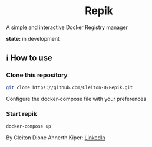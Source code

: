 <h1 align="center">Repik</h1>
<p>A simple and interactive Docker Registry manager</p>

<strong>state:</strong> in development

## :information_source: How to use


### Clone this repository
```bash
git clone https://github.com/Cleiton-D/Repik.git
```
Configure the docker-compose file with your preferences

### Start repik
```bash
docker-compose up
```

By Cleiton Dione Ahnerth Kiper: [LinkedIn](https://www.linkedin.com/in/cleiton-dione-ahnerth-kiper-4098b4127/)
